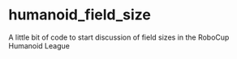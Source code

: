 # humanoid_field_size
A little bit of code to start discussion of field sizes in the RoboCup Humanoid League
